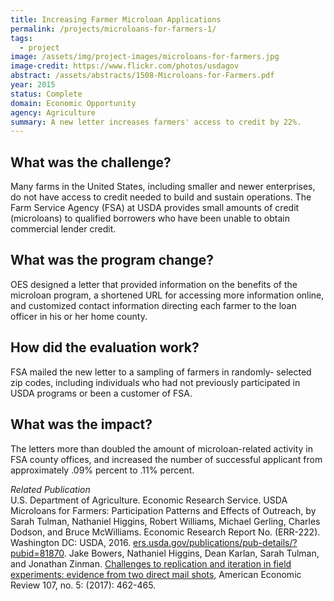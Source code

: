 ```yaml
---
title: Increasing Farmer Microloan Applications
permalink: /projects/microloans-for-farmers-1/
tags: 
  - project
image: /assets/img/project-images/microloans-for-farmers.jpg
image-credit: https://www.flickr.com/photos/usdagov
abstract: /assets/abstracts/1508-Microloans-for-Farmers.pdf
year: 2015
status: Complete
domain: Economic Opportunity
agency: Agriculture
summary: A new letter increases farmers' access to credit by 22%.
---
```

## What was the challenge?

Many farms in the United States, including smaller and newer enterprises, do not have access to credit needed to build and sustain operations. The Farm Service Agency (FSA) at USDA provides small amounts of credit (microloans) to qualified borrowers who have been unable to obtain commercial lender credit.

## What was the program change?

OES designed a letter that provided information on the benefits of the microloan program, a shortened URL for accessing more information online, and customized contact information directing each farmer to the loan officer in his or her home county. 

## How did the evaluation work?

FSA mailed the new letter to a sampling of farmers in randomly- selected zip codes, including individuals who had not previously participated in USDA programs or been a customer of FSA.


## What was the impact?

The letters more than doubled the amount of microloan-related activity in FSA county offices, and increased the number of successful applicant from approximately .09% percent to .11% percent.

<i> Related Publication</i>
<br>
U.S. Department of Agriculture. Economic Research Service. USDA Microloans for Farmers: Participation Patterns and Effects of Outreach, by Sarah Tulman, Nathaniel Higgins, Robert Williams, Michael Gerling, Charles Dodson, and Bruce McWilliams. Economic Research Report No. (ERR-222). Washington DC: USDA, 2016. <a href="https://www.ers.usda.gov/publications/pub-details/?pubid=81870">ers.usda.gov/publications/pub-details/?pubid=81870</a>.	
Jake Bowers, Nathaniel Higgins, Dean Karlan, Sarah Tulman, and Jonathan Zinman. <a href="https://www.aeaweb.org/articles?id=10.1257/aer.p20171060">Challenges to replication and iteration in field experiments: evidence from two direct mail shots,</a> American Economic Review 107, no. 5: (2017): 462-465. 	
